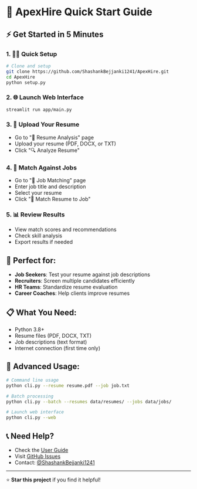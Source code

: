 # 🚀 ApexHire Quick Start Guide

## ⚡ Get Started in 5 Minutes

### 1. 🏃‍♂️ Quick Setup
```bash
# Clone and setup
git clone https://github.com/ShashankBejjanki1241/ApexHire.git
cd ApexHire
python setup.py
```

### 2. 🌐 Launch Web Interface
```bash
streamlit run app/main.py
```

### 3. 📄 Upload Your Resume
- Go to "📄 Resume Analysis" page
- Upload your resume (PDF, DOCX, or TXT)
- Click "🔍 Analyze Resume"

### 4. 💼 Match Against Jobs
- Go to "💼 Job Matching" page
- Enter job title and description
- Select your resume
- Click "🎯 Match Resume to Job"

### 5. 📊 Review Results
- View match scores and recommendations
- Check skill analysis
- Export results if needed

## 🎯 Perfect for:
- **Job Seekers**: Test your resume against job descriptions
- **Recruiters**: Screen multiple candidates efficiently
- **HR Teams**: Standardize resume evaluation
- **Career Coaches**: Help clients improve resumes

## 📋 What You Need:
- Python 3.8+
- Resume files (PDF, DOCX, TXT)
- Job descriptions (text format)
- Internet connection (first time only)

## 🚀 Advanced Usage:
```bash
# Command line usage
python cli.py --resume resume.pdf --job job.txt

# Batch processing
python cli.py --batch --resumes data/resumes/ --jobs data/jobs/

# Launch web interface
python cli.py --web
```

## 📞 Need Help?
- Check the [User Guide](docs/USER_GUIDE.md)
- Visit [GitHub Issues](https://github.com/ShashankBejjanki1241/ApexHire/issues)
- Contact: [@ShashankBejjanki1241](https://github.com/ShashankBejjanki1241)

---

⭐ **Star this project** if you find it helpful!

